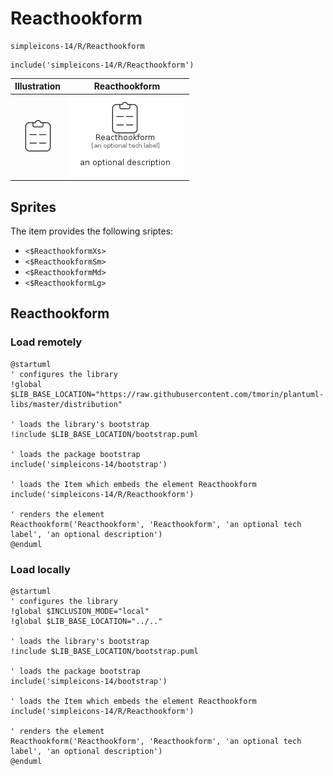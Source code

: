 # Reacthookform


```text
simpleicons-14/R/Reacthookform
```

```text
include('simpleicons-14/R/Reacthookform')
```



| Illustration | Reacthookform |
| :---: | :---: |
| ![illustration for Illustration](../../simpleicons-14/R/Reacthookform.png) | ![illustration for Reacthookform](../../simpleicons-14/R/Reacthookform.Local.png) |



## Sprites
The item provides the following sriptes:

- `<$ReacthookformXs>`
- `<$ReacthookformSm>`
- `<$ReacthookformMd>`
- `<$ReacthookformLg>`





## Reacthookform

### Load remotely
```plantuml
@startuml
' configures the library
!global $LIB_BASE_LOCATION="https://raw.githubusercontent.com/tmorin/plantuml-libs/master/distribution"

' loads the library's bootstrap
!include $LIB_BASE_LOCATION/bootstrap.puml

' loads the package bootstrap
include('simpleicons-14/bootstrap')

' loads the Item which embeds the element Reacthookform
include('simpleicons-14/R/Reacthookform')

' renders the element
Reacthookform('Reacthookform', 'Reacthookform', 'an optional tech label', 'an optional description')
@enduml
```

### Load locally
```plantuml
@startuml
' configures the library
!global $INCLUSION_MODE="local"
!global $LIB_BASE_LOCATION="../.."

' loads the library's bootstrap
!include $LIB_BASE_LOCATION/bootstrap.puml

' loads the package bootstrap
include('simpleicons-14/bootstrap')

' loads the Item which embeds the element Reacthookform
include('simpleicons-14/R/Reacthookform')

' renders the element
Reacthookform('Reacthookform', 'Reacthookform', 'an optional tech label', 'an optional description')
@enduml
```

